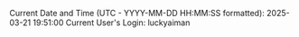 Current Date and Time (UTC - YYYY-MM-DD HH:MM:SS formatted): 2025-03-21 19:51:00
Current User's Login: luckyaiman
